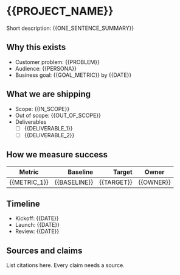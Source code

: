 # {{PROJECT_NAME}}
Short description: {{ONE_SENTENCE_SUMMARY}}

## Why this exists
- Customer problem: {{PROBLEM}}
- Audience: {{PERSONA}}
- Business goal: {{GOAL_METRIC}} by {{DATE}}

## What we are shipping
- Scope: {{IN_SCOPE}}
- Out of scope: {{OUT_OF_SCOPE}}
- Deliverables
  - [ ] {{DELIVERABLE_1}}
  - [ ] {{DELIVERABLE_2}}

## How we measure success
| Metric | Baseline | Target | Owner |
|---|---:|---:|---|
| {{METRIC_1}} | {{BASELINE}} | {{TARGET}} | {{OWNER}} |

## Timeline
- Kickoff: {{DATE}}
- Launch: {{DATE}}
- Review: {{DATE}}

## Sources and claims
List citations here. Every claim needs a source.